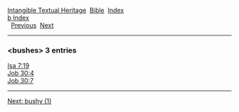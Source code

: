 [Intangible Textual Heritage](../../index)  [Bible](../index) 
[Index](index)   
[b Index](_b_)  
  [Previous](c01795)  [Next](c01797) 

------------------------------------------------------------------------

### &lt;bushes&gt; 3 entries

[Isa 7:19](../kjv/isa007.htm#019)  
[Job 30:4](../kjv/job030.htm#004)  
[Job 30:7](../kjv/job030.htm#007)  

------------------------------------------------------------------------

[Next: bushy (1)](c01797)
